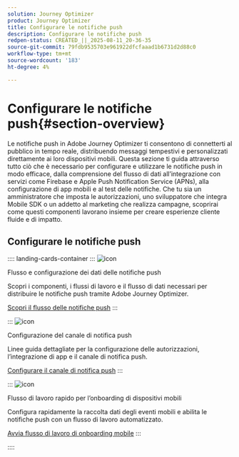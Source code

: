 ```yaml
---
solution: Journey Optimizer
product: Journey Optimizer
title: Configurare le notifiche push
description: Configurare le notifiche push
redpen-status: CREATED_||_2025-08-11_20-36-35
source-git-commit: 79fdb9535703e961922dfcfaaad1b6731d2d88c0
workflow-type: tm+mt
source-wordcount: '183'
ht-degree: 4%

---
```



# Configurare le notifiche push{#section-overview}

Le notifiche push in Adobe Journey Optimizer ti consentono di connetterti al pubblico in tempo reale, distribuendo messaggi tempestivi e personalizzati direttamente ai loro dispositivi mobili. Questa sezione ti guida attraverso tutto ciò che è necessario per configurare e utilizzare le notifiche push in modo efficace, dalla comprensione del flusso di dati all’integrazione con servizi come Firebase e Apple Push Notification Service (APNs), alla configurazione di app mobili e al test delle notifiche. Che tu sia un amministratore che imposta le autorizzazioni, uno sviluppatore che integra Mobile SDK o un addetto al marketing che realizza campagne, scoprirai come questi componenti lavorano insieme per creare esperienze cliente fluide e di impatto.

## Configurare le notifiche push

:::: landing-cards-container
:::
![icon](https://cdn.experienceleague.adobe.com/icons/puzzle-piece.svg)

Flusso e configurazione dei dati delle notifiche push

Scopri i componenti, i flussi di lavoro e il flusso di dati necessari per distribuire le notifiche push tramite Adobe Journey Optimizer.

[Scopri il flusso delle notifiche push](../using/push/push-gs.md)
:::

:::
![icon](https://cdn.experienceleague.adobe.com/icons/gear.svg)

Configurazione del canale di notifica push

Linee guida dettagliate per la configurazione delle autorizzazioni, l’integrazione di app e il canale di notifica push.

[Configurare il canale di notifica push](../using/push/push-configuration.md)
:::

:::
![icon](https://cdn.experienceleague.adobe.com/icons/circle-play.svg)

Flusso di lavoro rapido per l’onboarding di dispositivi mobili

Configura rapidamente la raccolta dati degli eventi mobili e abilita le notifiche push con un flusso di lavoro automatizzato.

[Avvia flusso di lavoro di onboarding mobile](../using/push/mobile-onboarding-wf.md)
:::

::::
